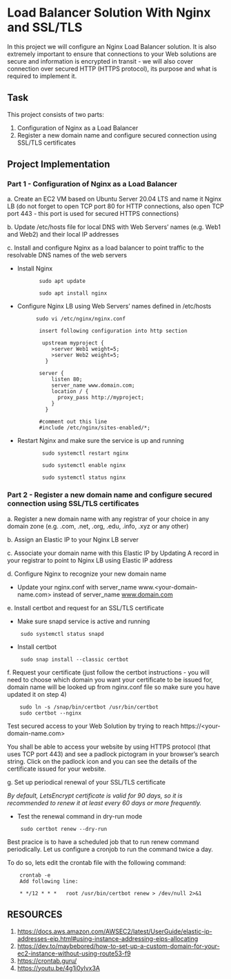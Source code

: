 # Load Balancer Solution With Nginx and SSL/TLS
In this project we will configure an Nginx Load Balancer solution. It is also extremely important to ensure that connections to your Web solutions are secure and information is encrypted in transit - we will also cover connection over secured HTTP (HTTPS protocol), its purpose and what is required to implement it.

## Task
This project consists of two parts:

1. Configuration of Nginx as a Load Balancer
2. Register a new domain name and configure secured connection using SSL/TLS certificates

## Project Implementation
### Part 1 - Configuration of Nginx as a Load Balancer

  a. Create an EC2 VM based on Ubuntu Server 20.04 LTS and name it Nginx LB (do not forget to open TCP port 80 for HTTP connections, also open TCP port 443 - this port is used for secured HTTPS connections)
  
 b. Update /etc/hosts file for local DNS with Web Servers’ names (e.g. Web1 and Web2) and their local IP addresses
 
 c. Install and configure Nginx as a load balancer to point traffic to the resolvable DNS names of the web servers
 
   - Install Nginx
   
                sudo apt update

                sudo apt install nginx
     
   - Configure Nginx LB using Web Servers’ names defined in /etc/hosts
 
               sudo vi /etc/nginx/nginx.conf

                insert following configuration into http section

                 upstream myproject {
                    >server Web1 weight=5;
                    >server Web2 weight=5;
                  }

                server {
                    listen 80;
                    server_name www.domain.com;
                    location / {
                      proxy_pass http://myproject;
                    }
                  }

                #comment out this line
                #include /etc/nginx/sites-enabled/*;

  - Restart Nginx and make sure the service is up and running
 
                sudo systemctl restart nginx
                
                sudo systemctl enable nginx
                
                sudo systemctl status nginx

### Part 2 - Register a new domain name and configure secured connection using SSL/TLS certificates

a.  Register a new domain name with any registrar of your choice in any domain zone (e.g. .com, .net, .org, .edu, .info, .xyz or any other)

b.  Assign an Elastic IP to your Nginx LB server 

c.  Associate your domain name with this Elastic IP by Updating A record in your registrar to point to Nginx LB using Elastic IP address
 
d.  Configure Nginx to recognize your new domain name

- Update your nginx.conf with server_name www.<your-domain-name.com> instead of server_name www.domain.com

e. Install certbot and request for an SSL/TLS certificate

  - Make sure snapd service is active and running
  
         sudo systemctl status snapd
    
  - Install certbot
  
         sudo snap install --classic certbot
f. Request your certificate (just follow the certbot instructions - you will need to choose which domain you want your certificate to be issued for, domain name will be looked up from nginx.conf file so make sure you have updated it on step 4)

        sudo ln -s /snap/bin/certbot /usr/bin/certbot
        sudo certbot --nginx
        
Test secured access to your Web Solution by trying to reach https://<your-domain-name.com>

You shall be able to access your website by using HTTPS protocol (that uses TCP port 443) and see a padlock pictogram in your browser’s search string. Click on the padlock icon and you can see the details of the certificate issued for your website.

g. Set up periodical renewal of your SSL/TLS certificate

*By default, LetsEncrypt certificate is valid for 90 days, so it is recommended to renew it at least every 60 days or more frequently.*
 - Test the renewal command in dry-run mode

        sudo certbot renew --dry-run

Best pracice is to have a scheduled job that to run renew command periodically. Let us configure a cronjob to run the command twice a day.

To do so, lets edit the crontab file with the following command:

        crontab -e
        Add following line:

        * */12 * * *   root /usr/bin/certbot renew > /dev/null 2>&1


## RESOURCES

1. https://docs.aws.amazon.com/AWSEC2/latest/UserGuide/elastic-ip-addresses-eip.html#using-instance-addressing-eips-allocating
2. https://dev.to/maybebored/how-to-set-up-a-custom-domain-for-your-ec2-instance-without-using-route53-f9
3. https://crontab.guru/
4. https://youtu.be/4g1i0ylvx3A

	
